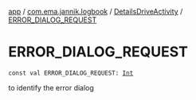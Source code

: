 [app](../../index.md) / [com.ema.jannik.logbook](../index.md) / [DetailsDriveActivity](index.md) / [ERROR_DIALOG_REQUEST](./-e-r-r-o-r_-d-i-a-l-o-g_-r-e-q-u-e-s-t.md)

# ERROR_DIALOG_REQUEST

`const val ERROR_DIALOG_REQUEST: `[`Int`](https://kotlinlang.org/api/latest/jvm/stdlib/kotlin/-int/index.html)

to identify the error dialog

